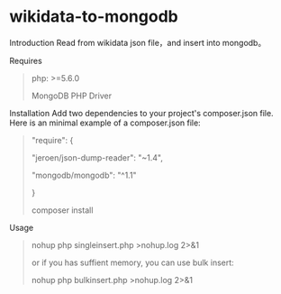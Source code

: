 # wikidata-to-mongodb

Introduction
Read from wikidata json file，and insert into mongodb。

Requires  
> php: >=5.6.0
> 
> MongoDB PHP Driver

Installation
Add two dependencies to your project's composer.json file. Here is an minimal example of a composer.json file:

> "require": {
>
>   "jeroen/json-dump-reader": "~1.4",
>
>   "mongodb/mongodb": "^1.1"
>
> }
>
>composer install

Usage
> nohup php singleinsert.php >nohup.log 2>&1
>
> or if you has suffient memory, you can use bulk insert:
>
> nohup php bulkinsert.php >nohup.log 2>&1

